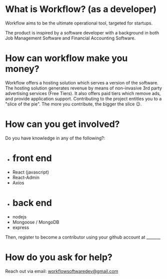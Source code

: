 # What is Workflow? (as a developer)
Workflow aims to be the ultimate operational tool, targeted for startups.

The product is inspired by a software developer with a background in both Job Management Software and Financial Accounting Software.

# How can workflow make you money?
Workflow offers a hosting solution which serves a version of the software. The hosting solution generates revenue by means of non-invasive 3rd party advertising services (Free Tiers). It also offers paid tiers which remove ads, and provide application support. Contributing to the project entitles you to a "slice of the pie". The more you contribute, the bigger the slice 😉.

# How can you get involved?
Do you have knowledge in any of the following?:
- # front end
- React (javascript)
- React-Admin
- Axios
- # back end
- nodejs
- Mongoose / MongoDB
- express

Then, register to become a contributor using your github account at _______

# How do you ask for help?
Reach out via email: workflowsoftwaredev@gmail.com